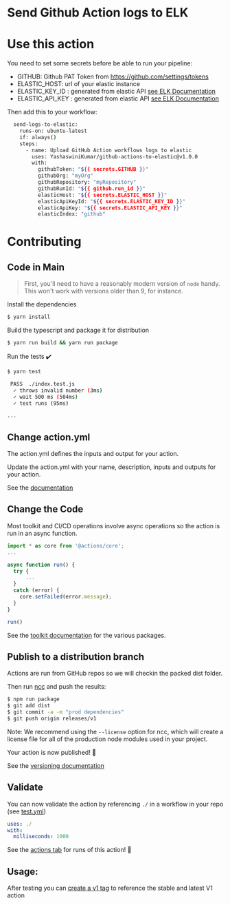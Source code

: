 
# Send Github Action logs to ELK  


# Use this action

You need to set some secrets before be able to run your pipeline:  

- GITHUB: Github PAT Token from https://github.com/settings/tokens
- ELASTIC_HOST: url of your elastic instance 
- ELASTIC_KEY_ID : generated from elastic API [see ELK Documentation](https://www.elastic.co/guide/en/elasticsearch/reference/current/security-api-create-api-key.html)
- ELASTIC_API_KEY : generated from elastic API [see ELK Documentation](https://www.elastic.co/guide/en/elasticsearch/reference/current/security-api-create-api-key.html)


Then add this to your workflow: 

```bash
  send-logs-to-elastic:
    runs-on: ubuntu-latest
    if: always()
    steps:
      - name: Upload GitHub Action workflows logs to elastic
        uses: YashaswiniKumar/github-actions-to-elastic@v1.0.0
        with:
          githubToken: "${{ secrets.GITHUB }}"
          githubOrg: "myOrg"
          githubRepository: "myRepository"
          githubRunId: "${{ github.run_id }}"
          elasticHost: "${{ secrets.ELASTIC_HOST }}"
          elasticApiKeyId: "${{ secrets.ELASTIC_KEY_ID }}"
          elasticApiKey: "${{ secrets.ELASTIC_API_KEY }}"
          elasticIndex: "github"

```


# Contributing

## Code in Main

> First, you'll need to have a reasonably modern version of `node` handy. This won't work with versions older than 9, for instance.

Install the dependencies  
```bash
$ yarn install
```

Build the typescript and package it for distribution
```bash
$ yarn run build && yarn run package
```

Run the tests :heavy_check_mark:  
```bash
$ yarn test

 PASS  ./index.test.js
  ✓ throws invalid number (3ms)
  ✓ wait 500 ms (504ms)
  ✓ test runs (95ms)

...
```

## Change action.yml

The action.yml defines the inputs and output for your action.

Update the action.yml with your name, description, inputs and outputs for your action.

See the [documentation](https://help.github.com/en/articles/metadata-syntax-for-github-actions)

## Change the Code

Most toolkit and CI/CD operations involve async operations so the action is run in an async function.

```javascript
import * as core from '@actions/core';
...

async function run() {
  try { 
      ...
  } 
  catch (error) {
    core.setFailed(error.message);
  }
}

run()
```

See the [toolkit documentation](https://github.com/actions/toolkit/blob/master/README.md#packages) for the various packages.

## Publish to a distribution branch

Actions are run from GitHub repos so we will checkin the packed dist folder. 

Then run [ncc](https://github.com/zeit/ncc) and push the results:
```bash
$ npm run package
$ git add dist
$ git commit -a -m "prod dependencies"
$ git push origin releases/v1
```

Note: We recommend using the `--license` option for ncc, which will create a license file for all of the production node modules used in your project.

Your action is now published! :rocket: 

See the [versioning documentation](https://github.com/actions/toolkit/blob/master/docs/action-versioning.md)

## Validate

You can now validate the action by referencing `./` in a workflow in your repo (see [test.yml](.github/workflows/test.yml))

```yaml
uses: ./
with:
  milliseconds: 1000
```

See the [actions tab](https://github.com/actions/typescript-action/actions) for runs of this action! :rocket:

## Usage:

After testing you can [create a v1 tag](https://github.com/actions/toolkit/blob/master/docs/action-versioning.md) to reference the stable and latest V1 action
